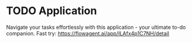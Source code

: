 # TODO Application
Navigate your tasks effortlessly with this application - your ultimate to-do companion.
Fast try: https://flowagent.ai/app/ILAfx4p1C7NH/detail
